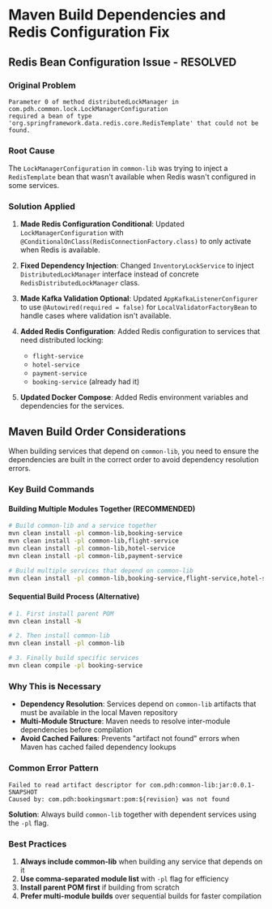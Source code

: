 # Maven Build Dependencies and Redis Configuration Fix

## Redis Bean Configuration Issue - RESOLVED

### Original Problem
```
Parameter 0 of method distributedLockManager in com.pdh.common.lock.LockManagerConfiguration
required a bean of type 'org.springframework.data.redis.core.RedisTemplate' that could not be found.
```

### Root Cause
The `LockManagerConfiguration` in `common-lib` was trying to inject a `RedisTemplate` bean that wasn't available when Redis wasn't configured in some services.

### Solution Applied
1. **Made Redis Configuration Conditional**: Updated `LockManagerConfiguration` with `@ConditionalOnClass(RedisConnectionFactory.class)` to only activate when Redis is available.

2. **Fixed Dependency Injection**: Changed `InventoryLockService` to inject `DistributedLockManager` interface instead of concrete `RedisDistributedLockManager` class.

3. **Made Kafka Validation Optional**: Updated `AppKafkaListenerConfigurer` to use `@Autowired(required = false)` for `LocalValidatorFactoryBean` to handle cases where validation isn't available.

4. **Added Redis Configuration**: Added Redis configuration to services that need distributed locking:
   - `flight-service`
   - `hotel-service`
   - `payment-service`
   - `booking-service` (already had it)

5. **Updated Docker Compose**: Added Redis environment variables and dependencies for the services.

## Maven Build Order Considerations

When building services that depend on `common-lib`, you need to ensure the dependencies are built in the correct order to avoid dependency resolution errors.

### Key Build Commands

#### Building Multiple Modules Together (RECOMMENDED)
```bash
# Build common-lib and a service together
mvn clean install -pl common-lib,booking-service
mvn clean install -pl common-lib,flight-service
mvn clean install -pl common-lib,hotel-service
mvn clean install -pl common-lib,payment-service

# Build multiple services that depend on common-lib
mvn clean install -pl common-lib,booking-service,flight-service,hotel-service
```

#### Sequential Build Process (Alternative)
```bash
# 1. First install parent POM
mvn clean install -N

# 2. Then install common-lib
mvn clean install -pl common-lib

# 3. Finally build specific services
mvn clean compile -pl booking-service
```

### Why This is Necessary

- **Dependency Resolution**: Services depend on `common-lib` artifacts that must be available in the local Maven repository
- **Multi-Module Structure**: Maven needs to resolve inter-module dependencies before compilation
- **Avoid Cached Failures**: Prevents "artifact not found" errors when Maven has cached failed dependency lookups

### Common Error Pattern
```
Failed to read artifact descriptor for com.pdh:common-lib:jar:0.0.1-SNAPSHOT
Caused by: com.pdh:bookingsmart:pom:${revision} was not found
```

**Solution**: Always build `common-lib` together with dependent services using the `-pl` flag.

### Best Practices

1. **Always include common-lib** when building any service that depends on it
2. **Use comma-separated module list** with `-pl` flag for efficiency
3. **Install parent POM first** if building from scratch
4. **Prefer multi-module builds** over sequential builds for faster compilation